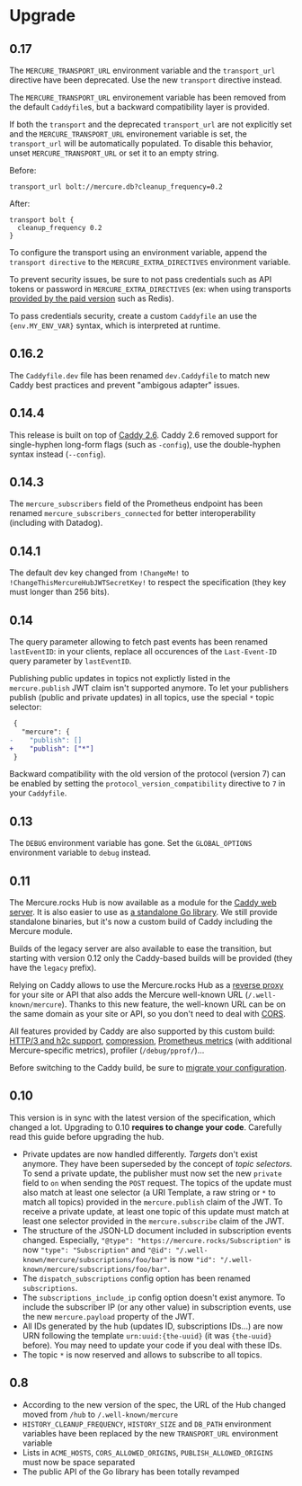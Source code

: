 # Upgrade

## 0.17

The `MERCURE_TRANSPORT_URL` environment variable and the `transport_url` directive have been deprecated.
Use the new `transport` directive instead.

The `MERCURE_TRANSPORT_URL` environement variable has been removed from the default `Caddyfile`s,
but a backward compatibility layer is provided.

If both the `transport` and the deprecated `transport_url` are not explicitly set
and the `MERCURE_TRANSPORT_URL` environement variable is set, the `transport_url` will be automatically populated.
To disable this behavior, unset `MERCURE_TRANSPORT_URL` or set it to an empty string.

Before:

```caddyfile
transport_url bolt://mercure.db?cleanup_frequency=0.2
```

After:

```caddyfile
transport bolt {
  cleanup_frequency 0.2
}
```

To configure the transport using an environment variable, append the `transport directive` to the `MERCURE_EXTRA_DIRECTIVES` environment variable.

To prevent security issues, be sure to not pass credentials such as API tokens or password in `MERCURE_EXTRA_DIRECTIVES` (ex: when using transports [provided by the paid version](hub/cluster.md) such as Redis).

To pass credentials security, create a custom `Caddyfile` an use the `{env.MY_ENV_VAR}` syntax, which is interpreted at runtime.

## 0.16.2

The `Caddyfile.dev` file has been renamed `dev.Caddyfile` to match new Caddy best practices
and prevent "ambigous adapter" issues.

## 0.14.4

This release is built on top of [Caddy 2.6](https://github.com/caddyserver/caddy/releases/tag/v2.6.0).
Caddy 2.6 removed support for single-hyphen long-form flags (such as `-config`), use the double-hyphen syntax instead (`--config`).

## 0.14.3

The `mercure_subscribers` field of the Prometheus endpoint has been renamed `mercure_subscribers_connected` for better interoperability (including with Datadog).

## 0.14.1

The default dev key changed from `!ChangeMe!` to `!ChangeThisMercureHubJWTSecretKey!` to respect the specification (they key must longer than 256 bits).

## 0.14

The query parameter allowing to fetch past events has been renamed `lastEventID`: in your clients, replace all occurences of the `Last-Event-ID` query parameter by `lastEventID`.

Publishing public updates in topics not explictly listed in the `mercure.publish` JWT claim isn't supported anymore.
To let your publishers publish (public and private updates) in all topics, use the special `*` topic selector:

```patch
 {
   "mercure": {
-    "publish": []
+    "publish": ["*"]
 }
```

Backward compatibility with the old version of the protocol (version 7) can be enabled by setting the `protocol_version_compatibility` directive to `7` in your `Caddyfile`.

## 0.13

The `DEBUG` environment variable has gone. Set the `GLOBAL_OPTIONS` environment variable to `debug` instead.

## 0.11

The Mercure.rocks Hub is now available as a module for the [Caddy web server](https://caddyserver.com/).
It is also easier to use as [a standalone Go library](https://pkg.go.dev/github.com/dunglas/mercure).
We still provide standalone binaries, but it's now a custom build of Caddy including the Mercure module.

Builds of the legacy server are also available to ease the transition, but starting with version 0.12 only the Caddy-based builds will be provided (they have the `legacy` prefix).

Relying on Caddy allows to use the Mercure.rocks Hub as a [reverse proxy](https://caddyserver.com/docs/quick-starts/reverse-proxy) for your site or API that also adds the Mercure well-known URL (`/.well-known/mercure`). Thanks to this new feature, the well-known URL can be on the same domain as your site or API, so you don't need to deal with [CORS](https://developer.mozilla.org/en-US/docs/Web/HTTP/CORS).

All features provided by Caddy are also supported by this custom build: [HTTP/3 and h2c support](https://caddyserver.com/docs/json/apps/http/servers/#experimental_http3), [compression](https://caddyserver.com/docs/caddyfile/directives/encode), [Prometheus metrics](https://caddyserver.com/docs/metrics) (with additional Mercure-specific metrics), profiler (`/debug/pprof/`)...

Before switching to the Caddy build, be sure to [migrate your configuration](hub/config.md).

## 0.10

This version is in sync with the latest version of the specification, which changed a lot. Upgrading to 0.10 **requires to change your code**. Carefully read this guide before upgrading the hub.

* Private updates are now handled differently. *Targets* don't exist anymore. They have been superseded by the concept of *topic selectors*.
  To send a private update, the publisher must now set the new `private` field to `on` when sending the `POST` request. The topics of the update must also match at least one selector (a URI Template, a raw string or `*` to match all topics) provided in the `mercure.publish` claim of the JWT.
  To receive a private update, at least one topic of this update must match at least one selector provided in the `mercure.subscribe` claim of the JWT.
* The structure of the JSON-LD document included in subscription events changed. Especially, `"@type": "https://mercure.rocks/Subscription"` is now `"type": "Subscription"` and `"@id": "/.well-known/mercure/subscriptions/foo/bar"` is now `"id": "/.well-known/mercure/subscriptions/foo/bar"`.
* The `dispatch_subscriptions` config option has been renamed `subscriptions`.
* The `subscriptions_include_ip` config option doesn't exist anymore. To include the subscriber IP (or any other value) in subscription events, use the new `mercure.payload` property of the JWT.
* All IDs generated by the hub (updates ID, subscriptions IDs...) are now URN following the template `urn:uuid:{the-uuid}` (it was `{the-uuid}` before). You may need to update your code if you deal with these IDs.
* The topic `*` is now reserved and allows to subscribe to all topics.

## 0.8

* According to the new version of the spec, the URL of the Hub changed moved from `/hub` to `/.well-known/mercure`
* `HISTORY_CLEANUP_FREQUENCY`, `HISTORY_SIZE` and `DB_PATH` environment variables have been replaced by the new `TRANSPORT_URL` environment variable
* Lists in `ACME_HOSTS`, `CORS_ALLOWED_ORIGINS`, `PUBLISH_ALLOWED_ORIGINS` must now be space separated
* The public API of the Go library has been totally revamped
